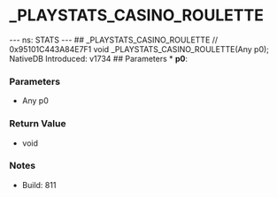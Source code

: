 # _PLAYSTATS_CASINO_ROULETTE

--- ns: STATS --- ## _PLAYSTATS_CASINO_ROULETTE  // 0x95101C443A84E7F1 void _PLAYSTATS_CASINO_ROULETTE(Any p0);  NativeDB Introduced: v1734  ## Parameters * **p0**:

### Parameters
* Any p0

### Return Value
* void

### Notes
* Build: 811

